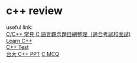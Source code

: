 # c++ review
useful link: <br/>
[C/C++ 常見 C 語言觀念題目總整理（適合考試和面試)](https://mropengate.blogspot.com/2017/08/cc-c.html) <br/>
[Learn C++](https://www.tutorialspoint.com/cplusplus/index.htm) <br/>
[C++ Test](https://www.fresherslive.com/online-test/cpp-programming-test/questions-and-answers) <br/>
[台大 C++ PPT](https://www.csie.ntu.edu.tw/~r95116/CA200/slide/)
[C MCQ](https://www.sanfoundry.com/c-interview-questions-answers/)